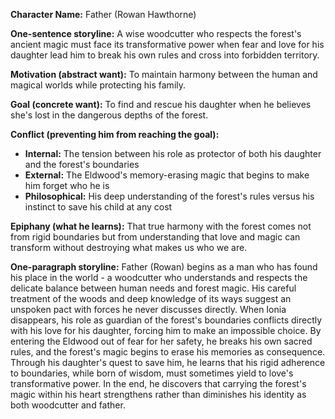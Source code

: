 **Character Name:** Father (Rowan Hawthorne)

**One-sentence storyline:**
A wise woodcutter who respects the forest's ancient magic must face its transformative power when fear and love for his daughter lead him to break his own rules and cross into forbidden territory.

**Motivation (abstract want):**
To maintain harmony between the human and magical worlds while protecting his family.

**Goal (concrete want):**
To find and rescue his daughter when he believes she's lost in the dangerous depths of the forest.

**Conflict (preventing him from reaching the goal):**
- **Internal:** The tension between his role as protector of both his daughter and the forest's boundaries
- **External:** The Eldwood's memory-erasing magic that begins to make him forget who he is
- **Philosophical:** His deep understanding of the forest's rules versus his instinct to save his child at any cost

**Epiphany (what he learns):**
That true harmony with the forest comes not from rigid boundaries but from understanding that love and magic can transform without destroying what makes us who we are.

**One-paragraph storyline:**
Father (Rowan) begins as a man who has found his place in the world - a woodcutter who understands and respects the delicate balance between human needs and forest magic. His careful treatment of the woods and deep knowledge of its ways suggest an unspoken pact with forces he never discusses directly. When Ionia disappears, his role as guardian of the forest's boundaries conflicts directly with his love for his daughter, forcing him to make an impossible choice. By entering the Eldwood out of fear for her safety, he breaks his own sacred rules, and the forest's magic begins to erase his memories as consequence. Through his daughter's quest to save him, he learns that his rigid adherence to boundaries, while born of wisdom, must sometimes yield to love's transformative power. In the end, he discovers that carrying the forest's magic within his heart strengthens rather than diminishes his identity as both woodcutter and father.
